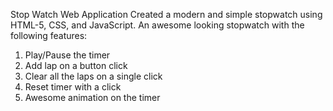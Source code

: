 Stop Watch Web Application
Created a modern and simple stopwatch using HTML-5, CSS, and JavaScript.
An awesome looking stopwatch with the following features:
1. Play/Pause the timer
2. Add lap on a button click
3. Clear all the laps on a single click
4. Reset timer with a click
5. Awesome animation on the timer
